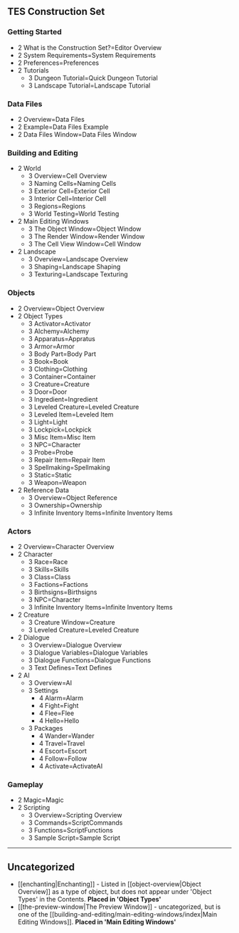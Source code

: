 ## TES Construction Set
### Getting Started
- 2 What is the Construction Set?=Editor Overview
- 2 System Requirements=System Requirements
- 2 Preferences=Preferences
- 2 Tutorials
	- 3 Dungeon Tutorial=Quick Dungeon Tutorial
	- 3 Landscape Tutorial=Landscape Tutorial

### Data Files
- 2 Overview=Data Files
- 2 Example=Data Files Example
- 2 Data Files Window=Data Files Window

### Building and Editing
- 2 World
	- 3 Overview=Cell Overview
	- 3 Naming Cells=Naming Cells
	- 3 Exterior Cell=Exterior Cell
	- 3 Interior Cell=Interior Cell
	- 3 Regions=Regions
	- 3 World Testing=World Testing
- 2 Main Editing Windows
	- 3 The Object Window=Object Window
	- 3 The Render Window=Render Window
	- 3 The Cell View Window=Cell Window
- 2 Landscape
	- 3 Overview=Landscape Overview
	- 3 Shaping=Landscape Shaping
	- 3 Texturing=Landscape Texturing

### Objects
- 2 Overview=Object Overview
- 2 Object Types
	- 3 Activator=Activator
	- 3 Alchemy=Alchemy
	- 3 Apparatus=Appratus
	- 3 Armor=Armor
	- 3 Body Part=Body Part
	- 3 Book=Book
	- 3 Clothing=Clothing
	- 3 Container=Container
	- 3 Creature=Creature
	- 3 Door=Door
	- 3 Ingredient=Ingredient
	- 3 Leveled Creature=Leveled Creature
	- 3 Leveled Item=Leveled Item
	- 3 Light=Light
	- 3 Lockpick=Lockpick
	- 3 Misc Item=Misc Item
	- 3 NPC=Character
	- 3 Probe=Probe
	- 3 Repair Item=Repair Item
	- 3 Spellmaking=Spellmaking
	- 3 Static=Static
	- 3 Weapon=Weapon
- 2 Reference Data
	- 3 Overview=Object Reference
	-  3 Ownership=Ownership
	- 3 Infinite Inventory Items=Infinite Inventory Items

### Actors
- 2 Overview=Character Overview
- 2 Character
	- 3 Race=Race
	- 3 Skills=Skills
	- 3 Class=Class
	- 3 Factions=Factions
	- 3 Birthsigns=Birthsigns
	- 3 NPC=Character
	- 3 Infinite Inventory Items=Infinite Inventory Items
- 2 Creature
	- 3 Creature Window=Creature
	- 3 Leveled Creature=Leveled Creature
- 2 Dialogue
	- 3 Overview=Dialogue Overview
	- 3 Dialogue Variables=Dialogue Variables
	- 3 Dialogue Functions=Dialogue Functions
	- 3 Text Defines=Text Defines
- 2 AI
	- 3 Overview=AI
	- 3 Settings
		- 4 Alarm=Alarm
		- 4 Fight=Fight
		- 4 Flee=Flee
		- 4 Hello=Hello
	- 3 Packages
		- 4 Wander=Wander
		- 4 Travel=Travel
		- 4 Escort=Escort
		- 4 Follow=Follow
		- 4 Activate=ActivateAI

### Gameplay
- 2 Magic=Magic
- 2 Scripting
	- 3 Overview=Scripting Overview
	- 3 Commands=ScriptCommands
	- 3 Functions=ScriptFunctions
	- 3 Sample Script=Sample Script

---

## Uncategorized

- [[enchanting|Enchanting]] - Listed in [[object-overview|Object Overview]] as a type of object, but does not appear under 'Object Types' in the Contents. **Placed in 'Object Types'**
- [[the-preview-window|The Preview Window]] - uncategorized, but is one of the [[building-and-editing/main-editing-windows/index|Main Editing Windows]]. **Placed in 'Main Editing Windows'**